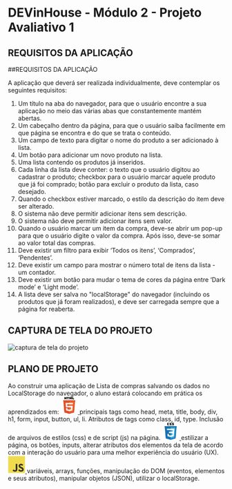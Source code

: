 # DEVinHouse - Módulo 2 - Projeto Avaliativo 1 

## REQUISITOS DA APLICAÇÃO

##REQUISITOS DA APLICAÇÃO

A aplicação que deverá ser realizada individualmente, deve contemplar os seguintes requisitos:
1. Um título na aba do navegador, para que o usuário encontre a sua aplicação no meio das várias abas que constantemente mantém abertas.
2. Um cabeçalho dentro da página, para que o usuário saiba facilmente em que página se encontra e do que se trata o conteúdo.
3. Um campo de texto para digitar o nome do produto a ser adicionado à lista.
4. Um botão para adicionar um novo produto na lista.
5. Uma lista contendo os produtos já inseridos.
6. Cada linha da lista deve conter: o texto que o usuário digitou ao cadastrar o produto; checkbox para o usuário marcar aquele produto que já foi comprado; botão para excluir o produto da lista, caso desejado. 
7. Quando o checkbox estiver marcado, o estilo da descrição do item deve ser alterado.
8. O sistema não deve permitir adicionar itens sem descrição.
9. O sistema não deve permitir adicionar itens sem valor.
10. Quando o usuário marcar um item da compra, deve-se abrir um pop-up para que o usuário digite o valor da compra. Após isso, deve-se somar ao valor total das compras.
11. Deve existir um filtro para exibir ‘Todos os itens’, ‘Comprados’, ‘Pendentes’.
12. Deve existir um campo para mostrar o número total de itens da lista - um contador.
13. Deve existir um botão para mudar o tema de cores da página entre ‘Dark mode’ e ‘Light mode’.
14. A lista deve ser salva no "localStorage" do navegador (incluindo os produtos que já foram realizados), e deve ser carregada sempre que a página for reaberta.


## CAPTURA DE TELA DO PROJETO

 ![captura de tela do projeto](https://github.com/JoaoCoelhoSoares/Projeto1/blob/master/img/print.png)

## PLANO DE PROJETO

Ao construir uma aplicação de Lista de compras salvando os dados no LocalStorage do navegador, o aluno estará colocando em prática os aprendizados em:
<a href="https://www.w3.org/html/" target="_blank" rel="noreferrer"> <img src="https://raw.githubusercontent.com/devicons/devicon/master/icons/html5/html5-original-wordmark.svg" alt="html5" width="40" height="40"/> </a> principais tags como head, meta, title, body, div, h1, form, input, button, ul, li. Atributos de tags como class, id, type. Inclusão de arquivos de estilos (css) e de script (js) na página.
<a href="https://www.w3schools.com/css/" target="_blank" rel="noreferrer"> <img src="https://raw.githubusercontent.com/devicons/devicon/master/icons/css3/css3-original-wordmark.svg" alt="css3" width="40" height="40"/> </a> estilizar a página, os botões, inputs, alterar atributos dos elementos da tela de acordo com a interação do usuário para uma melhor experiência do usuário (UX).
<a href="https://developer.mozilla.org/en-US/docs/Web/JavaScript" target="_blank" rel="noreferrer"> <img src="https://raw.githubusercontent.com/devicons/devicon/master/icons/javascript/javascript-original.svg" alt="javascript" width="40" height="40"/> </a> variáveis, arrays, funções, manipulação do DOM (eventos, elementos e seus atributos), manipular objetos (JSON), utilizar o localStorage.
